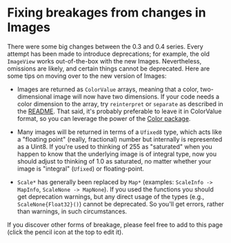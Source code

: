 # Fixing breakages from changes in Images

There were some big changes between the 0.3 and 0.4 series.
Every attempt has been made to introduce deprecations; for example, the old `ImageView` works
out-of-the-box with the new Images. Nevertheless, omissions are likely,
and certain things cannot be deprecated.
Here are some tips on moving over to the new version of Images:

- Images are returned as `ColorValue` arrays, meaning that a color, two-dimensional image will
now have two dimensions. If your code needs a color dimension to the array, try `reinterpret` or
`separate` as described in the [README](../README.md). That said, it's probably preferable to leave
it in ColorValue format, so you can leverage the power of the [Color package](https://github.com/JuliaLang/Color.jl).

- Many images will be returned in terms of a `Ufixed8` type, which acts like a "floating point" (really, fractional)
number but internally is represented as a Uint8. If you're used to thinking of 255 as "saturated" when you
happen to know that the underlying image is of integral type, now you should adjust to thinking of 1.0 as
saturated, no matter whether your image is "integral" (`Ufixed`) or floating-point.

- `Scale*` has generally been replaced by `Map*` (examples: `ScaleInfo -> MapInfo`, `ScaleNone -> MapNone`).
If you used the functions you should get deprecation warnings, but any direct usage of the types
(e.g., `ScaleNone{Float32}()`) cannot be deprecated. So you'll get errors, rather than warnings, in such circumstances.

If you discover other forms of breakage, please feel free to add to this page (click the pencil icon at the top to edit it).
